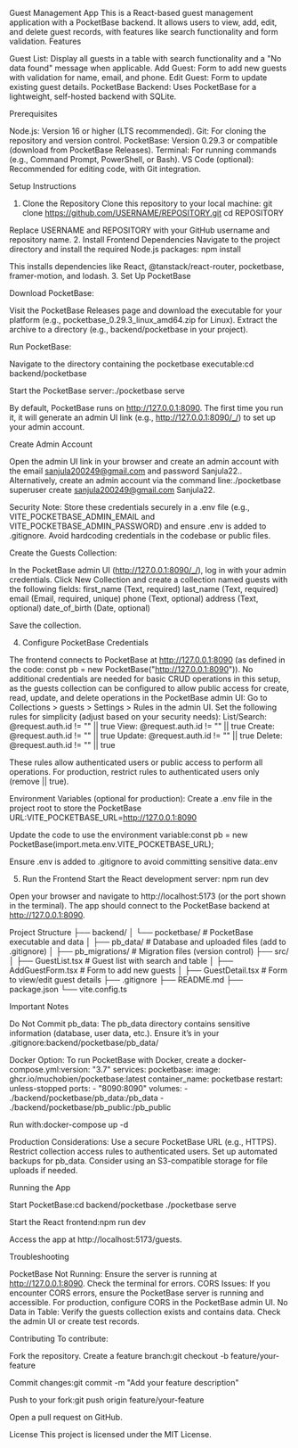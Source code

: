 Guest Management App
This is a React-based guest management application with a PocketBase backend. It allows users to view, add, edit, and delete guest records, with features like search functionality and form validation.
Features

Guest List: Display all guests in a table with search functionality and a "No data found" message when applicable.
Add Guest: Form to add new guests with validation for name, email, and phone.
Edit Guest: Form to update existing guest details.
PocketBase Backend: Uses PocketBase for a lightweight, self-hosted backend with SQLite.

Prerequisites

Node.js: Version 16 or higher (LTS recommended).
Git: For cloning the repository and version control.
PocketBase: Version 0.29.3 or compatible (download from PocketBase Releases).
Terminal: For running commands (e.g., Command Prompt, PowerShell, or Bash).
VS Code (optional): Recommended for editing code, with Git integration.

Setup Instructions
1. Clone the Repository
Clone this repository to your local machine:
git clone https://github.com/USERNAME/REPOSITORY.git
cd REPOSITORY

Replace USERNAME and REPOSITORY with your GitHub username and repository name.
2. Install Frontend Dependencies
Navigate to the project directory and install the required Node.js packages:
npm install

This installs dependencies like React, @tanstack/react-router, pocketbase, framer-motion, and lodash.
3. Set Up PocketBase

Download PocketBase:

Visit the PocketBase Releases page and download the executable for your platform (e.g., pocketbase_0.29.3_linux_amd64.zip for Linux).
Extract the archive to a directory (e.g., backend/pocketbase in your project).


Run PocketBase:

Navigate to the directory containing the pocketbase executable:cd backend/pocketbase


Start the PocketBase server:./pocketbase serve


By default, PocketBase runs on http://127.0.0.1:8090. The first time you run it, it will generate an admin UI link (e.g., http://127.0.0.1:8090/_/) to set up your admin account.


Create Admin Account

Open the admin UI link in your browser and create an admin account with the email sanjula200249@gmail.com and password Sanjula22..
Alternatively, create an admin account via the command line:./pocketbase superuser create sanjula200249@gmail.com Sanjula22.


Security Note: Store these credentials securely in a .env file (e.g., VITE_POCKETBASE_ADMIN_EMAIL and VITE_POCKETBASE_ADMIN_PASSWORD) and ensure .env is added to .gitignore. Avoid hardcoding credentials in the codebase or public files.


Create the Guests Collection:

In the PocketBase admin UI (http://127.0.0.1:8090/_/), log in with your admin credentials.
Click New Collection and create a collection named guests with the following fields:
first_name (Text, required)
last_name (Text, required)
email (Email, required, unique)
phone (Text, optional)
address (Text, optional)
date_of_birth (Date, optional)


Save the collection.



4. Configure PocketBase Credentials

The frontend connects to PocketBase at http://127.0.0.1:8090 (as defined in the code: const pb = new PocketBase("http://127.0.0.1:8090")).
No additional credentials are needed for basic CRUD operations in this setup, as the guests collection can be configured to allow public access for create, read, update, and delete operations in the PocketBase admin UI:
Go to Collections > guests > Settings > Rules in the admin UI.
Set the following rules for simplicity (adjust based on your security needs):
List/Search: @request.auth.id != "" || true
View: @request.auth.id != "" || true
Create: @request.auth.id != "" || true
Update: @request.auth.id != "" || true
Delete: @request.auth.id != "" || true


These rules allow authenticated users or public access to perform all operations. For production, restrict rules to authenticated users only (remove || true).


Environment Variables (optional for production):
Create a .env file in the project root to store the PocketBase URL:VITE_POCKETBASE_URL=http://127.0.0.1:8090


Update the code to use the environment variable:const pb = new PocketBase(import.meta.env.VITE_POCKETBASE_URL);


Ensure .env is added to .gitignore to avoid committing sensitive data:.env





5. Run the Frontend
Start the React development server:
npm run dev


Open your browser and navigate to http://localhost:5173 (or the port shown in the terminal).
The app should connect to the PocketBase backend at http://127.0.0.1:8090.

Project Structure
├── backend/
│   └── pocketbase/         # PocketBase executable and data
│       ├── pb_data/        # Database and uploaded files (add to .gitignore)
│       ├── pb_migrations/  # Migration files (version control)
├── src/
│   ├── GuestList.tsx       # Guest list with search and table
│   ├── AddGuestForm.tsx    # Form to add new guests
│   ├── GuestDetail.tsx     # Form to view/edit guest details
├── .gitignore
├── README.md
├── package.json
└── vite.config.ts

Important Notes

Do Not Commit pb_data:
The pb_data directory contains sensitive information (database, user data, etc.). Ensure it’s in your .gitignore:backend/pocketbase/pb_data/




Docker Option:
To run PocketBase with Docker, create a docker-compose.yml:version: "3.7"
services:
  pocketbase:
    image: ghcr.io/muchobien/pocketbase:latest
    container_name: pocketbase
    restart: unless-stopped
    ports:
      - "8090:8090"
    volumes:
      - ./backend/pocketbase/pb_data:/pb_data
      - ./backend/pocketbase/pb_public:/pb_public


Run with:docker-compose up -d




Production Considerations:
Use a secure PocketBase URL (e.g., HTTPS).
Restrict collection access rules to authenticated users.
Set up automated backups for pb_data.
Consider using an S3-compatible storage for file uploads if needed.



Running the App

Start PocketBase:cd backend/pocketbase
./pocketbase serve


Start the React frontend:npm run dev


Access the app at http://localhost:5173/guests.

Troubleshooting

PocketBase Not Running: Ensure the server is running at http://127.0.0.1:8090. Check the terminal for errors.
CORS Issues: If you encounter CORS errors, ensure the PocketBase server is running and accessible. For production, configure CORS in the PocketBase admin UI.
No Data in Table: Verify the guests collection exists and contains data. Check the admin UI or create test records.

Contributing
To contribute:

Fork the repository.
Create a feature branch:git checkout -b feature/your-feature


Commit changes:git commit -m "Add your feature description"


Push to your fork:git push origin feature/your-feature


Open a pull request on GitHub.

License
This project is licensed under the MIT License.
